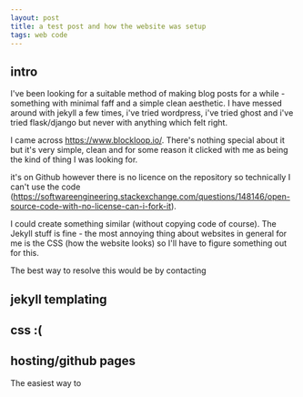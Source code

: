 ```yaml
---
layout: post
title: a test post and how the website was setup
tags: web code
---
```


## intro

I've been looking for a suitable method of making blog posts for a while - something with minimal faff and a simple clean aesthetic. I have messed around with jekyll a few times, i've tried wordpress, i've tried ghost and i've tried flask/django but never with anything which felt right. 

I came across https://www.blockloop.io/. There's nothing special about it but it's very simple, clean and for some reason it clicked with me as being the kind of thing I was looking for.

it's on Github however there is no licence on the repository so technically I can't use the code (https://softwareengineering.stackexchange.com/questions/148146/open-source-code-with-no-license-can-i-fork-it). 

I could create something similar (without copying code of course). The Jekyll stuff is fine - the most annoying thing about websites in general for me is the CSS (how the website looks) so I'll have to figure something out for this.

The best way to resolve this would be by contacting 

## jekyll templating



## css :(


## hosting/github pages

The easiest way to 
